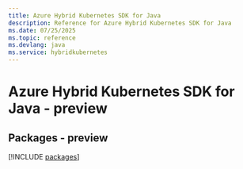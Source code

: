 ```yaml
---
title: Azure Hybrid Kubernetes SDK for Java
description: Reference for Azure Hybrid Kubernetes SDK for Java
ms.date: 07/25/2025
ms.topic: reference
ms.devlang: java
ms.service: hybridkubernetes
---
```

# Azure Hybrid Kubernetes SDK for Java - preview
## Packages - preview
[!INCLUDE [packages](hybrid-kubernetes-index.md)]